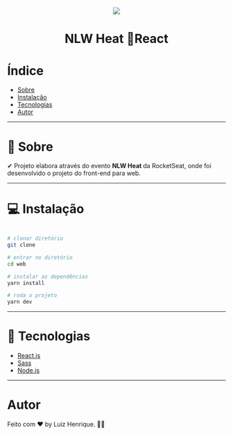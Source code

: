 <h1 align="center">
<img src="https://ik.imagekit.io/lfal2qxrisl/logo_buYnJgwFp.svg?updatedAt=1634752994577" >
</h1>

<h1 align='center'>NLW Heat 🔗<b>React</b></h1>

# Índice

- [Sobre](#Sobre)
- [Instalação](#Instalacao)
- [Tecnologias](#Tecnologias)
- [Autor](#Autor)

---

# 📄 Sobre

✔ Projeto elabora através do evento <b>NLW Heat </b> da RocketSeat, onde foi desenvolvido o projeto do front-end para web.

---

# 💻 Instalação

```bash

# clonar diretório
git clone

# entrar no diretório
cd web

# instalar as dependências
yarn install

# roda o projeto
yarn dev
```

---

# 🚀 Tecnologias

- [React.js](https://pt-br.reactjs.org/)
- [Sass](https://sass-lang.com/documentation)
- [Node.js](https://nodejs.org/en/docs/)

---
# Autor

Feito com ♥ by Luiz Henrique. 👋🏻
